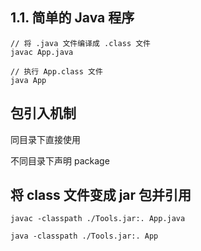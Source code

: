 ## 1.1. 简单的 Java 程序

    // 将 .java 文件编译成 .class 文件
    javac App.java

    // 执行 App.class 文件
    java App

## 包引入机制

同目录下直接使用

不同目录下声明 package

## 将 class 文件变成 jar 包并引用

    javac -classpath ./Tools.jar:. App.java

    java -classpath ./Tools.jar:. App



